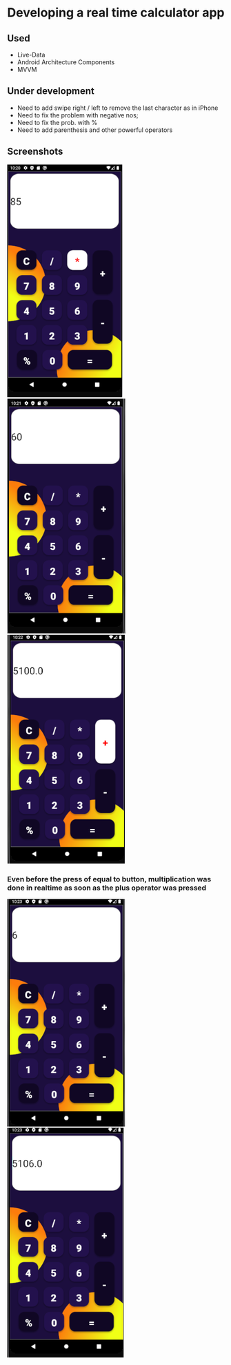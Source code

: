 # Developing a real time calculator app

## Used
* Live-Data
* Android Architecture Components
* MVVM

## Under development
* Need to add swipe right / left to remove the last character as in iPhone
* Need to fix the problem with negative nos;
* Need to fix the prob. with %
* Need to add parenthesis and other powerful operators

## Screenshots
![img1](https://github.com/harish124/Android_Data_Binding/blob/master/Calculator/screenshots/Capture.PNG)
![img2](https://github.com/harish124/Android_Data_Binding/blob/master/Calculator/screenshots/Capture2.PNG)
![img3](https://github.com/harish124/Android_Data_Binding/blob/master/Calculator/screenshots/Capture3.PNG)
### Even before the press of equal to button, multiplication was done in realtime as soon as the plus operator was pressed
![img4](https://github.com/harish124/Android_Data_Binding/blob/master/Calculator/screenshots/Capture4.PNG)
![img5](https://github.com/harish124/Android_Data_Binding/blob/master/Calculator/screenshots/Capture5.PNG)
